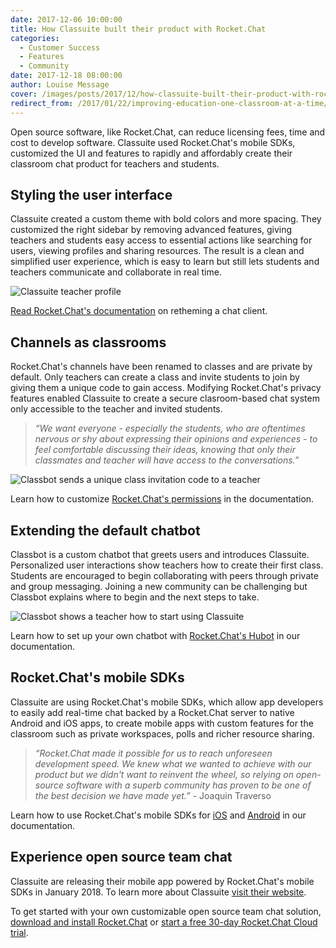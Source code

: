 ```yaml
---
date: 2017-12-06 10:00:00
title: How Classuite built their product with Rocket.Chat
categories:
  - Customer Success
  - Features
  - Community
date: 2017-12-18 08:00:00
author: Louise Message
cover: /images/posts/2017/12/how-classuite-built-their-product-with-rocket-chat/cover.png
redirect_from: /2017/01/22/improving-education-one-classroom-at-a-time/
---
```

Open source software, like Rocket.Chat, can reduce licensing fees, time and cost to develop software. Classuite used Rocket.Chat's mobile SDKs, customized the UI and features to rapidly and affordably create their classroom chat product for teachers and students.

## Styling the user interface

Classuite created a custom theme with bold colors and more spacing. They customized the right sidebar by removing advanced features, giving teachers and students easy access to essential actions like searching for users, viewing profiles and sharing resources. The result is a clean and simplified user experience, which is easy to learn but still lets students and teachers communicate and collaborate in real time.

![Classuite teacher profile](/images/posts/2017/12/how-classuite-built-their-product-with-rocket-chat/12-15-2017-classuite-teacher-profile.png)

[Read Rocket.Chat's documentation](https://rocket.chat/docs/developer-guides/ui-and-theming/themes/#custom-themes) on retheming a chat client.

## Channels as classrooms

Rocket.Chat's channels have been renamed to classes and are private by default. Only teachers can create a class and invite students to join by giving them a unique code to gain access. Modifying Rocket.Chat's privacy features enabled Classuite to create a secure clasroom-based chat system only accessible to the teacher and invited students.

> _“We want everyone - especially the students, who are oftentimes nervous or shy about expressing their opinions and experiences - to feel comfortable discussing their ideas, knowing that only their classmates and teacher will have access to the conversations.”_

![Classbot sends a unique class invitation code to a teacher](/images/posts/2017/12/how-classuite-built-their-product-with-rocket-chat/12-15-2017-classuite-teacher-class-creation.png)

Learn how to customize [Rocket.Chat's permissions](https://rocket.chat/docs/developer-guides/realtime-api/method-calls/create-private-groups/#create-private-groups) in the documentation.

## Extending the default chatbot

Classbot is a custom chatbot that greets users and introduces Classuite. Personalized user interactions show teachers how to create their first class. Students are encouraged to begin collaborating with peers through private and group messaging. Joining a new community can be challenging but Classbot explains where to begin and the next steps to take.

![Classbot shows a teacher how to start using Classuite](/images/posts/2017/12/how-classuite-built-their-product-with-rocket-chat/12-15-2017-classuite-classbot-teacher.png)

Learn how to set up your own chatbot with [Rocket.Chat's Hubot](https://rocket.chat/docs/administrator-guides/hubot/) in our documentation.

## Rocket.Chat's mobile SDKs

Classuite are using Rocket.Chat's mobile SDKs, which allow app developers to easily add real-time chat backed by a Rocket.Chat server to native Android and iOS apps, to create mobile apps with custom features for the classroom such as private workspaces, polls and richer resource sharing.

> _“Rocket.Chat made it possible for us to reach unforeseen development speed. We knew what we wanted to achieve with our product but we didn't want to reinvent the wheel, so relying on open-source software with a superb community has proven to be one of the best decision we have made yet.”_ - Joaquin Traverso

Learn how to use Rocket.Chat's mobile SDKs for [iOS](https://github.com/RocketChat/Rocket.Chat.iOS) and [Android](https://github.com/RocketChat/Rocket.Chat.Android) in our documentation.

## Experience open source team chat

Classuite are releasing their mobile app powered by Rocket.Chat's mobile SDKs in January 2018. To learn more about Classuite [visit their website](http://classuite.com).

To get started with your own customizable open source team chat solution, [download and install Rocket.Chat](https://rocket.chat/download) or [start a free 30-day Rocket.Chat Cloud trial](https://rocket.chat/cloud#pricing).
